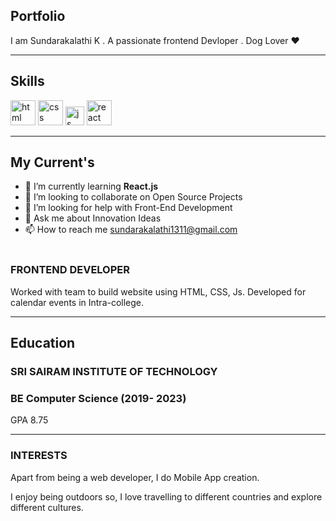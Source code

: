 ## Portfolio

I am Sundarakalathi K .  A passionate frontend Devloper . Dog Lover ♥

---

## Skills

<p align='left'>
  <img src="https://upload.wikimedia.org/wikipedia/commons/thumb/6/61/HTML5_logo_and_wordmark.svg/2048px-HTML5_logo_and_wordmark.svg.png" alt="html" width="40" height="40">
  <img src='https://upload.wikimedia.org/wikipedia/commons/thumb/d/d5/CSS3_logo_and_wordmark.svg/1200px-CSS3_logo_and_wordmark.svg.png' alt="css" width="40" height="40">
  <img src='https://upload.wikimedia.org/wikipedia/commons/6/6a/JavaScript-logo.png' height='30' width='auto' alt="js">
   <img src="https://upload.wikimedia.org/wikipedia/commons/thumb/a/a7/React-icon.svg/1280px-React-icon.svg.png" alt="react" width="auto" height="40"/>
   
</p>

---
## **My Current's**
- 🌱 I’m currently learning <b>React.js</b> <br>
- 👯 I’m looking to collaborate on Open Source Projects <br>
- 🤝 I’m looking for help with Front-End Development <br>
- 💬 Ask me about Innovation Ideas <br>
- 📫 How to reach me sundarakalathi1311@gmail.com <br><br>



### **FRONTEND DEVELOPER**


Worked with  team to build  website using HTML, CSS, Js. Developed for calendar events in Intra-college. 


---

## Education

### **SRI SAIRAM INSTITUTE OF TECHNOLOGY**
### BE Computer Science (2019- 2023)
GPA 8.75

---

### INTERESTS
Apart from being a web developer, I do Mobile App creation.

I enjoy being outdoors so, I love travelling to different countries and explore different cultures. 
